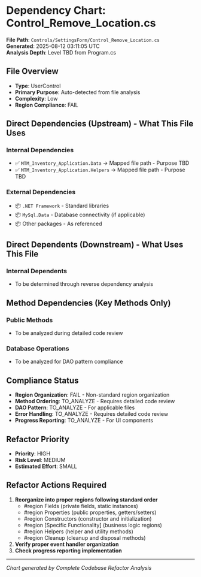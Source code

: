 # Dependency Chart: Control_Remove_Location.cs

**File Path**: `Controls/SettingsForm/Control_Remove_Location.cs`  
**Generated**: 2025-08-12 03:11:05 UTC  
**Analysis Depth**: Level TBD from Program.cs  

## File Overview
- **Type**: UserControl
- **Primary Purpose**: Auto-detected from file analysis
- **Complexity**: Low
- **Region Compliance**: FAIL

## Direct Dependencies (Upstream) - What This File Uses
### Internal Dependencies
- ✅ `MTM_Inventory_Application.Data` → Mapped file path - Purpose TBD
- ✅ `MTM_Inventory_Application.Helpers` → Mapped file path - Purpose TBD

### External Dependencies
- 📦 `.NET Framework` - Standard libraries
- 📦 `MySql.Data` - Database connectivity (if applicable)
- 📦 Other packages - As referenced

## Direct Dependents (Downstream) - What Uses This File  
### Internal Dependents
- To be determined through reverse dependency analysis

## Method Dependencies (Key Methods Only)
### Public Methods
- To be analyzed during detailed code review

### Database Operations
- To be analyzed for DAO pattern compliance

## Compliance Status
- **Region Organization**: FAIL - Non-standard region organization
- **Method Ordering**: TO_ANALYZE - Requires detailed code review
- **DAO Pattern**: TO_ANALYZE - For applicable files
- **Error Handling**: TO_ANALYZE - Requires detailed code review
- **Progress Reporting**: TO_ANALYZE - For UI components

## Refactor Priority
- **Priority**: HIGH
- **Risk Level**: MEDIUM
- **Estimated Effort**: SMALL

## Refactor Actions Required
1. **Reorganize into proper regions following standard order**
   - #region Fields (private fields, static instances)
   - #region Properties (public properties, getters/setters)
   - #region Constructors (constructor and initialization)
   - #region [Specific Functionality] (business logic regions)
   - #region Helpers (helper and utility methods)
   - #region Cleanup (cleanup and disposal methods)
2. **Verify proper event handler organization**
3. **Check progress reporting implementation**

---
*Chart generated by Complete Codebase Refactor Analysis*
